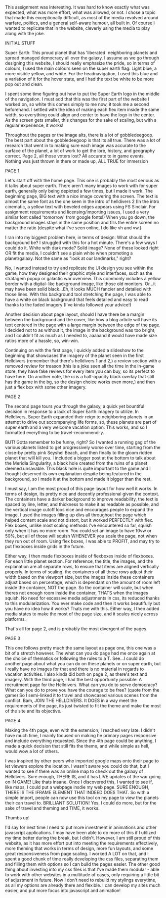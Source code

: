 This assignment was interesting. It was hard to know exactly what was expected, what was more effort, what was allowed, or not. I chose a topic that made this exceptionally difficult, as most of the media revolved around warfare, politics, and a general self-aware humour, all built in. Of course I wanted to replicate that in the website, cleverly using the media to play along with the joke.

INITIAL STUFF

Super Earth: This proud planet that has 'liberated' neighboring planets and spread managed democracy all over the galaxy. I assume as we go through designing this website, I should really emphasize the pride, so in terms of colours, I used the main colours seen on the super earth flag: Light blue, a more visible yellow, and white. For the headnavigation, I used this blue and a variation of it for the hover state, and I had the text be white to be more pop out and clean. 

I spent some time figuring out how to put the Super Earth logo in the middle of the navigation. I must add that this was the first part of the website I worked on, so white this comes simply to me now, it took me a second beforehand. I settled with the idea of making each flex item inside the same width, so everything could align and center to have the logo in the center. As the screen gets smaller, this changes for the sake of scaling, but with a regular experience, it works!

Throughout the pages or the image alts, there is a lot of gobbledeegoop. The best part about the gobbledeegoop is that its all true. There was a lot of research that went in to making sure each image was accurate to the surface of the planet, a lot of work to get the lore, history, and geography correct. Page 2, all those voters lost? All accurate to in game events. Nothing was just thrown in there or made up, ALL TRUE for immersion

PAGE 1

Let's start off with the home page. This one is probably the most serious as it talks about super earth. There aren't many images to work with for super earth, generally only being depicted a few times, but I made it work. The beginning page, BIG text with a nice image covering the screen. The text is almost the same font as the one seen in the intro of helldivers 2 (In the intro cinematic, a yellow text with beveled edges appears using FS Sinclair. For assignment requirements and licensing/importing issues, I used a very similar font called 'tomorrow' from google fonts!) When you go down, the background images stays in the same position and fills the entire screen no matter the ratio (despite what I've seen online, I do like vh and vw.)

I ran into my biggest problem here, in terms of design: What should the background be? I struggled with this for a hot minute. There's a few ways I could do it. White with dark mode? Solid image? None of these looked right OR fit the media, I couldn't see a plain white when promoting a planet/galaxy. Not the same as "look at our landmarks," right?

No, I wanted instead to try and replicate the UI design you see within the game, how they designed their graphic style and interfaces, such as the stratagem popup or galactic war overview. This commonly includes a yellow border with a digital-like background image, like those old monitors. Or...it may have been solid black...Eh, it looks MUCH fancier and detailed with those lines. With this background tool stretching the page, I was able to have a white on black background that feels detailed and easy to read thanks to the faded imagery (I've kinda followed your advice!)

Another decision about page layout, should I have there be a margin between the background and the cover, like how a blog article will have its text centered in the page with a large margin between the edge of the page. I decided not to as without it, the image in the background was too bright, and I couldn't fit as much as I needed to, aaaaand it would have made size ratios more of a hassle, so, win-win.

Continuing on with the first page, I quickly added a slideshow to the beginning that showcases the imagery of the planet seen in the first Helldivers (remember that there's helldivers 1 and 2,) a review section with a removed review for treason (this is a joke seen all the time in the in-game store, they have fake reviews for every item you can buy, so its perfect to have here. On another note, the ui is a half-opacity black overlay that still has the game in the bg, so the design choice works even more,) and then just a flex box with some other imagery. 

PAGE 2

The second page tours you through the galaxy, a quick yet bountiful decision in response to a lack of Super Earth imagery to utilize. In Helldivers, Super Earth expanded their reign to neighboring planets in an attempt to drive out accompanying life forms, so, these planets are part of super earth and a very welcome vacation option. This works, and so I formatted everything to be travel-recommend-y.

BUT! Gotta remember to be funny, right? So I wanted a running gag of the various planets listed to get progressively worse over time, starting from the close-by pretty pink Seyshel Beach, and then finally to the gloom ridden planet that will kill you. I included a bigger post at the bottom to talk about the Meridia Singularity, a black hole created from the ruins of a planet deemed unsavable. This black hole is quite important to the game and I thought deserved its own explanation despite being featured in the background, so I made it at the bottom and made it bigger than the rest. 

I must say, I am the most proud of this page layout for how well it works. In terms of design, its pretty nice and decently professional given the context. The containers have a darker background to improve readability, the text is spaced by line, letter, and thickness to make it as readable as possible, and the vertical image cutoff loos nice and encourages people to expand the image. I used the images filling up divs all throughout the page which helped content scale and not distort, but it worked PERFECTLY with flex. Flex boxes, unlike most scaling methods I've encountered so far, squish only when it has no more room. You could set an image to have 10vw or 50%, but all of those will squish WHENEVER you scale the page, not when they run out of room. Using flex boxes, I was able to PROFIT, and may try to put flexboxes inside grids in the future. 

Either way, I then made flexboxes inside of flexboxes inside of flexboxes. For each little planet section. For reference, the title, the images, and the explanation are all separate rows, to ensure that items are aligned vertically properly. In terms of scaling, the containers of all these rows adjust their width based on the viewport size, but the images inside these containers adjust based on percentage, which is dependant on the amount of room left inside the container, NOT the page. So the container will scale, but when theres not enough room inside the container, THATS when the images squish. No need for excessive media adjustments in css, its reduced thanks to this modularization. You ever make code and then it works beautifully but you have no idea how it works? Thats me with this. Either way, I then added media states to make the most of the page size, and it scales nicely across platforms. 

That's all for page 2, and is probably the most divergent of the pages.

PAGE 3

This one follows pretty much the same layout as page one, this one was a bit of a stretch however. The what can you do page had me once again at the choice of thematics or following the rules to a T. See...I could do another page about what you can do on these planets or on super earth, but I really have no images for that and there is no material in regards to vacation activities. I also kinda did both on page 2, as there's text and imagery. With the third page, I had the best opportunity possible: A recruitment page for the Helldivers. What can you do to serve democracy? What can you do to prove you have the courage to be free? (quote from the game) So I semi-linked it to travel and showcased various scenes from the conflict. Bam, JOIN THE HELLDIVERS. It DOES in a way meet the requirements of the page, its just twisted to fit the theme and make the most of the site and its objective. 

PAGE 4

Making the 4th page, even with the extension, I reached very late. I didn't have much time, I mainly focused on making he primary pages responsive and include everything requested. Since the 4th page could be anything, I made a quick decision that still fits the theme, and while simple as hell, would wow a lot of others.

I was inspired by other peers who imported google maps onto their page to let viewers explore the location. I wasn't aware you could do that, but I wanted to see if there was an online map to check out the galaxy of Helldivers. Sure enough, THERE IS, and it has LIVE updates of the war going on IN GAME! Like thats insane. Once I discovered this, I wanted to see if, like maps, I could put a webpage insdie my web page. SURE ENOUGH, THERE IS THE IFRAME ELEMENT THAT INDEED DOES THAT. So with a simple import, people can now use this tool on my page to view the planets their can travel to. BRILLIANT SOLUTION! Yes, I could do more, but for the sake of travel and theming and TIME, it works.

Thumbs up!

I'd say for next time I need to put more investment in animations and other javascript applications. I may have been able to do more of this if I utilized my time better during the break, but I didn't. However, I am still proud of this website, as it has more effort put into meeting the requirements effectively, more theming that works in terms of design, more fun layouts, and some great responsiveness from page scaling. I worked A LOT on that, and I spent a good chunk of time really developing the css files, separating them and filling them with options so I can build the pages easier. The other good thing about investing into my css files is that I've made them modular - able to work with other websites in a multitude of cases, only requiring a little bit of adjustment in future. Now I don't need to rebuild my stylings everytime, as all my options are already there and flexible. I can develop my sites much easier, and put more focus into javascript and animation!